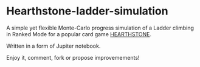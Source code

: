 # Hearthstone-ladder-simulation

A simple yet flexible Monte-Carlo progress simulation of a Ladder climbing in Ranked Mode
for a popular card game <a href="http://eu.battle.net/hearthstone/en/">HEARTHSTONE</a>.

Written in a form of Jupiter notebook.

Enjoy it, comment, fork or propose improvemements!
